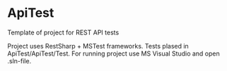 # ApiTest
Template of project for REST API tests

Project uses RestSharp + MSTest frameworks.
Tests plased in ApiTest/ApiTest/Test.
For running project use MS Visual Studio and open .sln-file.
